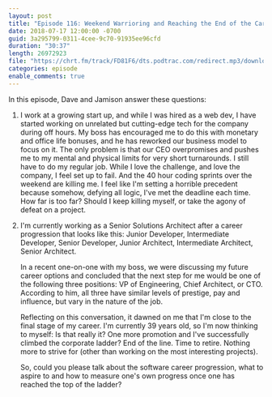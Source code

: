 ```yaml
---
layout: post
title: "Episode 116: Weekend Warrioring and Reaching the End of the Career Ladder"
date: 2018-07-17 12:00:00 -0700
guid: 3a295799-0311-4cee-9c70-91935ee96cfd
duration: "30:37"
length: 26972923
file: "https://chrt.fm/track/FD81F6/dts.podtrac.com/redirect.mp3/download.softskills.audio/sse-116.mp3"
categories: episode
enable_comments: true
---
```


In this episode, Dave and Jamison answer these questions:

1. I work at a growing start up, and while I was hired as a web dev, I have started working on unrelated but cutting-edge tech for the company during off hours.  My boss has encouraged me to do this with monetary and office life bonuses, and he has reworked our business model to focus on it. The only problem is that our CEO overpromises and pushes me to my mental and physical limits for very short turnarounds. I still have to do my regular job.  While I love the challenge, and love the company, I feel set up to fail. And the 40 hour coding sprints over the weekend are killing me. I feel like I'm setting a horrible precedent because somehow, defying all logic, I've met the deadline each time.  How far is too far? Should I keep killing myself, or take the agony of defeat on a project.

2. I'm currently working as a Senior Solutions Architect after a career progression that looks like this: Junior Developer, Intermediate Developer, Senior Developer, Junior Architect, Intermediate Architect, Senior Architect.

   In a recent one-on-one with my boss, we were discussing my future career options and concluded that the next step for me would be one of the following three positions: VP of Engineering, Chief Architect, or CTO. According to him, all three have similar levels of prestige, pay and influence, but vary in the nature of the job.

   Reflecting on this conversation, it dawned on me that I'm close to the final stage of my career. I'm currently 39 years old, so I'm now thinking to myself: Is that really it? One more promotion and I've successfully climbed the corporate ladder? End of the line. Time to retire. Nothing more to strive for (other than working on the most interesting projects).

   So, could you please talk about the software career progression, what to aspire to and how to measure one's own progress once one has reached the top of the ladder?
